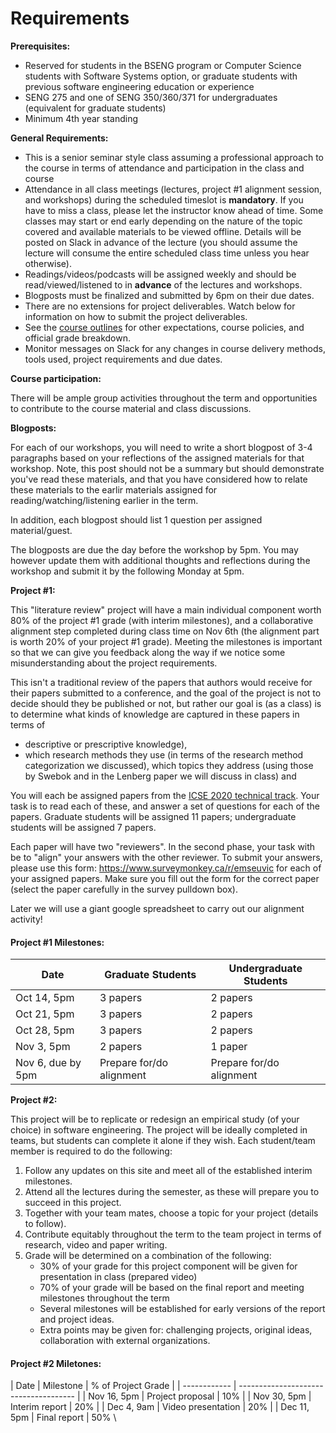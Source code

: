 # Requirements

**Prerequisites:**

- Reserved for students in the BSENG program or Computer Science students with Software Systems option, or graduate students with previous software engineering education or experience
- SENG 275 and one of SENG 350/360/371 for undergraduates (equivalent for graduate students)
- Minimum 4th year standing

**General Requirements:**

- This is a senior seminar style class assuming a professional approach to the course in terms of attendance and participation in the class and course
- Attendance in all class meetings (lectures, project #1 alignment session, and workshops) during the scheduled timeslot is **mandatory**. If you have to miss a class, please let the instructor know ahead of time.  Some classes may start or end early depending on the nature of the topic covered and available materials to be viewed offline.  Details will be posted on Slack in advance of the lecture (you should assume the lecture will consume the entire scheduled class time unless you hear otherwise).
- Readings/videos/podcasts will be assigned weekly and should be read/viewed/listened to in **advance** of the lectures and workshops.
- Blogposts must be finalized and submitted by 6pm on their due dates.
- There are no extensions for project deliverables. Watch below for information on how to submit the project deliverables.
- See the [course outlines](https://heat.csc.uvic.ca/coview/course/2020091/CSC578A) for other expectations, course policies, and official grade breakdown.
- Monitor messages on Slack for any changes in course delivery methods, tools used, project requirements and due dates.

**Course participation:**

There will be ample group activities throughout the term and opportunities to contribute to the course material and class discussions. 

**Blogposts:**

For each of our workshops, you will need to write a short blogpost of 3-4 paragraphs based on your reflections of the assigned materials for that workshop. 
Note, this post should not be a summary but should demonstrate you've read these materials, and that you have considered how to relate these materials to the earlir materials assigned for reading/watching/listening earlier in the term. 

In addition, each blogpost should list 1 question per assigned material/guest. 

The blogposts are due the day before the workshop by 5pm. 
You may however update them with additional thoughts and reflections during the workshop and submit it by the following Monday at 5pm.


**Project #1:**

This "literature review" project will have a main individual component worth 80% of the project #1 grade (with interim milestones), and a collaborative alignment step completed during class time on Nov 6th (the alignment part is worth 20% of your project #1 grade). 
Meeting the milestones is important so that we can give you feedback along the way if we notice some misunderstanding about the project requirements. 

This isn't a traditional review of the papers that authors would receive for their papers submitted to a conference, and the goal of the project is not to decide should they be published or not, but rather our goal is (as a class) is to determine what kinds of knowledge are captured in these papers in terms of
- descriptive or prescriptive knowledge), 
- which research methods they use (in terms of the research method categorization we discussed), which topics they address (using those by Swebok and in the Lenberg paper we will discuss in class) and 

You will each be assigned papers from the [ICSE 2020 technical track](https://conf.researchr.org/track/icse-2020/icse-2020-papers?track=ICSE%20Technical%20Papers#event-overview). Your task is to read each of these, and answer a set of questions for each of the papers. 
Graduate students will be assigned 11 papers; undergraduate students will be assigned 7 papers. 

Each paper will have two "reviewers".  In the second phase, your task with be to "align" your answers with the other reviewer.
To submit your answers, please use this form: https://www.surveymonkey.ca/r/emseuvic for each of your assigned papers. 
Make sure you fill out the form for the correct paper (select the paper carefully in the survey pulldown box). 

Later we will use a giant google spreadsheet to carry out our alignment activity! 


#### Project #1 Milestones:

| Date | Graduate Students | Undergraduate Students| 
| --------- | ---------------- | ---------------- |
| Oct 14, 5pm | 3 papers | 2 papers |
| Oct 21, 5pm | 3 papers | 2 papers |
| Oct 28, 5pm | 3 papers | 2 papers |
| Nov 3, 5pm | 2 papers | 1 paper |
| Nov 6, due by 5pm | Prepare for/do alignment | Prepare for/do alignment |





**Project #2:** 

This project will be to replicate or redesign an empirical study (of your choice) in software engineering. 
The project will be ideally completed in teams, but students can complete it alone if they wish. 
Each student/team member is required to do the following:

1. Follow any updates on this site and meet all of the established interim milestones.
2. Attend all the lectures during the semester, as these will prepare you to succeed in this project.
3. Together with your team mates, choose a topic for your project (details to follow).
4. Contribute equitably throughout the term to the team project in terms of research, video and paper writing.
5. Grade will be determined on a combination of the following:
    - 30% of your grade for this project component will be given for presentation in class (prepared video)
    - 70% of your grade will be based on the final report and meeting milestones throughout the term
    - Several milestones will be established for early versions of the report and project ideas.
    - Extra points may be given for: challenging projects, original ideas, collaboration with external organizations.
    
#### Project #2 Miletones:

| Date | Milestone | % of Project Grade |
| ------------ | ------------------------------------- | 
| Nov 16, 5pm | Project proposal | 10% | 
| Nov 30, 5pm | Interim report | 20% | 
| Dec 4, 9am | Video presentation | 20% | 
| Dec 11, 5pm | Final report | 50% \




